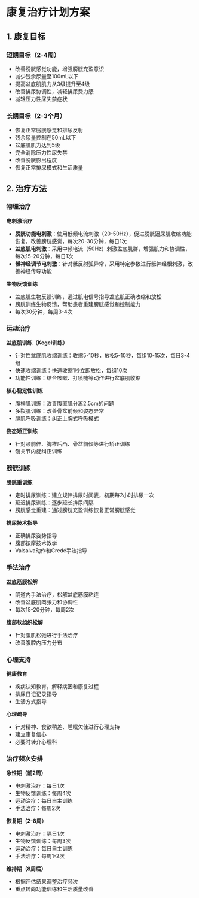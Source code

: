 # 康复治疗计划方案

## 1. 康复目标

### 短期目标（2-4周）
- 改善膀胱感觉功能，增强膀胱充盈意识
- 减少残余尿量至100mL以下
- 提高盆底肌肌力从3级提升至4级
- 改善排尿协调性，减轻排尿费力感
- 减轻压力性尿失禁症状

### 长期目标（2-3个月）
- 恢复正常膀胱感觉和排尿反射
- 残余尿量控制在50mL以下
- 盆底肌肌力达到5级
- 完全消除压力性尿失禁
- 改善膀胱膨出程度
- 恢复正常排尿模式和生活质量

## 2. 治疗方法

### 物理治疗

**电刺激治疗**
- **膀胱功能电刺激**：使用低频电流刺激（20-50Hz），促进膀胱逼尿肌收缩功能恢复，改善膀胱感觉，每次20-30分钟，每日1次
- **盆底肌电刺激**：采用中频电流（50Hz）刺激盆底肌群，增强肌力和协调性，每次15-20分钟，每日1次
- **骶神经调节电刺激**：针对骶反射弧异常，采用特定参数进行骶神经根刺激，改善神经传导功能

**生物反馈训练**
- 盆底肌生物反馈训练，通过肌电信号指导盆底肌正确收缩和放松
- 膀胱训练生物反馈，帮助患者重建膀胱感觉和控制能力
- 每次30分钟，每周3-4次

### 运动治疗

**盆底肌训练（Kegel训练）**
- 针对性盆底肌收缩训练：收缩5-10秒，放松5-10秒，每组10-15次，每日3-4组
- 快速收缩训练：快速收缩1秒立即放松，每组10次
- 功能性训练：结合咳嗽、打喷嚏等动作进行盆底肌收缩

**核心稳定性训练**
- 腹横肌训练：改善腹直肌分离2.5cm的问题
- 多裂肌训练：改善骨盆前倾和姿态异常
- 膈肌呼吸训练：纠正上胸式呼吸模式

**姿态矫正训练**
- 针对颈前伸、胸椎后凸、骨盆前倾等进行矫正训练
- 髋关节内旋纠正训练

### 膀胱训练

**膀胱重训练**
- 定时排尿训练：建立规律排尿时间表，初期每2小时排尿一次
- 延迟排尿训练：逐步延长排尿间隔
- 膀胱感觉重建：通过膀胱充盈训练恢复正常膀胱感觉

**排尿技术指导**
- 正确排尿姿势指导
- 腹部按摩技术教学
- Valsalva动作和Credé手法指导

### 手法治疗

**盆底筋膜松解**
- 阴道内手法治疗，松解盆底筋膜粘连
- 改善盆底肌肉张力和协调性
- 每次15-20分钟，每周2次

**腹部软组织松解**
- 针对腹肌松弛进行手法治疗
- 改善腹腔内压力分布

### 心理支持

**健康教育**
- 疾病认知教育，解释病因和康复过程
- 排尿日记记录指导
- 生活方式指导

**心理疏导**
- 针对精神、食欲稍差、睡眠欠佳进行心理支持
- 建立康复信心
- 必要时转介心理科

### 治疗频次安排

**急性期（前2周）**
- 电刺激治疗：每日1次
- 生物反馈训练：每周4次
- 运动治疗：每日自主训练
- 手法治疗：每周2次

**恢复期（2-8周）**
- 电刺激治疗：隔日1次
- 生物反馈训练：每周3次
- 运动治疗：每日自主训练
- 手法治疗：每周1-2次

**维持期（8周后）**
- 根据评估结果调整治疗频次
- 重点转向功能训练和生活质量改善